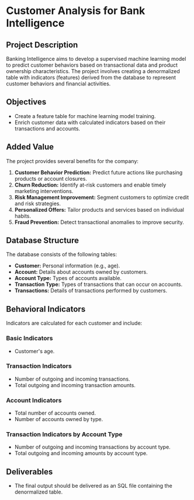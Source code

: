 # Customer Analysis for Bank Intelligence 

## Project Description
Banking Intelligence aims to develop a supervised machine learning model to predict customer behaviors based on transactional data and product ownership characteristics. The project involves creating a denormalized table with indicators (features) derived from the database to represent customer behaviors and financial activities.

## Objectives
- Create a feature table for machine learning model training.
- Enrich customer data with calculated indicators based on their transactions and accounts.

## Added Value
The project provides several benefits for the company:
1. **Customer Behavior Prediction:** Predict future actions like purchasing products or account closures.
2. **Churn Reduction:** Identify at-risk customers and enable timely marketing interventions.
3. **Risk Management Improvement:** Segment customers to optimize credit and risk strategies.
4. **Personalized Offers:** Tailor products and services based on individual habits.
5. **Fraud Prevention:** Detect transactional anomalies to improve security.

## Database Structure
The database consists of the following tables:
- **Customer:** Personal information (e.g., age).
- **Account:** Details about accounts owned by customers.
- **Account Type:** Types of accounts available.
- **Transaction Type:** Types of transactions that can occur on accounts.
- **Transactions:** Details of transactions performed by customers.

## Behavioral Indicators
Indicators are calculated for each customer and include:

### Basic Indicators
- Customer's age.

### Transaction Indicators
- Number of outgoing and incoming transactions.
- Total outgoing and incoming transaction amounts.

### Account Indicators
- Total number of accounts owned.
- Number of accounts owned by type.

### Transaction Indicators by Account Type
- Number of outgoing and incoming transactions by account type.
- Total outgoing and incoming amounts by account type.

## Deliverables
- The final output should be delivered as an SQL file containing the denormalized table.


